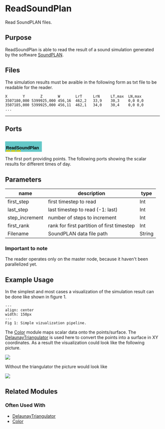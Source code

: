 
# ReadSoundPlan
Read SoundPLAN files.

## Purpose

ReadSoundPlan is able to read the result of a sound simulation generated by the software [SoundPLAN](https://www.soundplan.eu/de/software/).

## Files

The simulation results must be avaible in the following form as txt file to be readable for the reader.

```
X		Y		Z	    W	    LrT	    LrN	    LT,max	LN,max
3507180,000	5399925,000	456,16	462,2	33,9	30,3	0,0	0,0
3507185,000	5399925,000	456,11	462,1	34,0	30,4	0,0	0,0
...
```

---

## Ports

<svg width="85.39999999999999em" height="7.6em" >
<style>.text { font: normal 1.0em sans-serif;}tspan{ font: italic 1.0em sans-serif;}.moduleName{ font: bold 1.0em sans-serif;}</style>
<rect x="0em" y="0.8em" width="8.54em" height="3.0em" rx="0.1em" ry="0.1em" style="fill:#64c8c8ff;" />
<text x="0.2em" y="2.6500000000000004em" class="moduleName" >ReadSoundPlan</text><rect x="0.2em" y="2.8em" width="1.0em" height="1.0em" rx="0.0em" ry="0.0em" style="fill:#c8c81eff;" >
<title>Mesh</title></rect>
<rect x="0.7em" y="3.8em" width="0.03333333333333333em" height="3.0em" rx="0.0em" ry="0.0em" style="fill:#000000;" />
<rect x="0.7em" y="6.8em" width="1.0em" height="0.03333333333333333em" rx="0.0em" ry="0.0em" style="fill:#000000;" />
<text x="1.9em" y="6.8999999999999995em" class="text" >Points (point data)<tspan> (Mesh)</tspan></text>
<rect x="1.4em" y="2.8em" width="1.0em" height="1.0em" rx="0.0em" ry="0.0em" style="fill:#c8c81eff;" >
<title>Daysound</title></rect>
<rect x="1.9em" y="3.8em" width="0.03333333333333333em" height="2.0em" rx="0.0em" ry="0.0em" style="fill:#000000;" />
<rect x="1.9em" y="5.8em" width="1.0em" height="0.03333333333333333em" rx="0.0em" ry="0.0em" style="fill:#000000;" />
<text x="3.0999999999999996em" y="5.8999999999999995em" class="text" >Float (daysound)<tspan> (Daysound)</tspan></text>
<rect x="2.5999999999999996em" y="2.8em" width="1.0em" height="1.0em" rx="0.0em" ry="0.0em" style="fill:#c8c81eff;" >
<title>Nightsound</title></rect>
<rect x="3.0999999999999996em" y="3.8em" width="0.03333333333333333em" height="1.0em" rx="0.0em" ry="0.0em" style="fill:#000000;" />
<rect x="3.0999999999999996em" y="4.8em" width="1.0em" height="0.03333333333333333em" rx="0.0em" ry="0.0em" style="fill:#000000;" />
<text x="4.3em" y="4.8999999999999995em" class="text" >Float (nightsound)<tspan> (Nightsound)</tspan></text>
</svg>

The first port providing points. The following ports showing the scalar results for different times of day.


## Parameters
|name|description|type|
|-|-|-|
|first_step|first timestep to read|Int|
|last_step|last timestep to read (-1: last)|Int|
|step_increment|number of steps to increment|Int|
|first_rank|rank for first partition of first timestep|Int|
|Filename|SoundPLAN data file path|String|

### Important to note

The reader operates only on the master node, because it haven't been parallelized yet.

## Example Usage

In the simplest and most cases a visualization of the simulation result can be done like shown in figure 1. 

```{figure} ../../../module/read/ReadSoundPlan/soundplan.png
---
align: center
width: 150px
---
Fig 1: Simple vizualization pipeline.
```

The [Color](Color.md) module maps scalar data onto the points/surface. The [DelaunayTriangulator](DelaunayTriangulator.md) is used here to convert the points into a surface in XY coordinates. As a result the visualization could look like the following picture. 

![](../../../module/read/ReadSoundPlan/soundplan_surface.png)

Without the triangulator the picture would look like

![](../../../module/read/ReadSoundPlan/soundplan_point.png)

## Related Modules

### Often Used With

- [DelaunayTriangulator](DelaunayTriangulator.md)
- [Color](Color.md)
